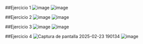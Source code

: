 ##Ejercicio 1 
![image](https://github.com/user-attachments/assets/8f4dab49-481d-442b-98e0-f047ea4a2591)
![image](https://github.com/user-attachments/assets/163e455c-dfb3-49ac-9cf3-257cba0ac400)


##Ejercicio 2
![image](https://github.com/user-attachments/assets/b44433b6-7c38-470d-9943-67e1717ffec4)
![image](https://github.com/user-attachments/assets/8906b0cf-0278-4d17-b16b-7baab94e8086)


##Ejercicio 3
![image](https://github.com/user-attachments/assets/418fbc87-d0ed-4caa-8241-7035db808e93)
![image](https://github.com/user-attachments/assets/b6c7ce8e-0d19-45e6-85c8-77cf7f34989f)


##Ejercicio 4
![Captura de pantalla 2025-02-23 190134](https://github.com/user-attachments/assets/6f52bea6-ade8-4633-8841-d31ddf02da13)
![image](https://github.com/user-attachments/assets/73869de8-8915-4008-adbe-e540cab8296d)

